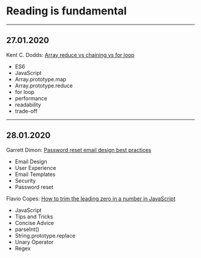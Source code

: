 # Reading is fundamental

---

## 27.01.2020

Kent C. Dodds: [Array reduce vs chaining vs for loop](https://kentcdodds.com/blog/array-reduce-vs-chaining-vs-for-loop)

- ES6
- JavaScript
- Array.prototype.map
- Array.prototype.reduce
- for loop
- performance
- readability
- trade-off
---

## 28.01.2020

Garrett Dimon: [Password reset email design best practices](https://postmarkapp.com/guides/password-reset-email-best-practices)

- Email Design
- User Experience
- Email Templates
- Security
- Password reset

Flavio Copes: [How to trim the leading zero in a number in JavaScript](https://flaviocopes.com/how-to-trim-leading-zero-number/)

- JavaScript
- Tips and Tricks
- Concise Advice
- parseInt()
- String.prototype.replace
- Unary Operator
- Regex
